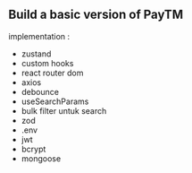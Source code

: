 ## Build a basic version of PayTM

implementation :

- zustand
- custom hooks
- react router dom
- axios
- debounce
- useSearchParams
- bulk filter untuk search
- zod
- .env
- jwt
- bcrypt
- mongoose
